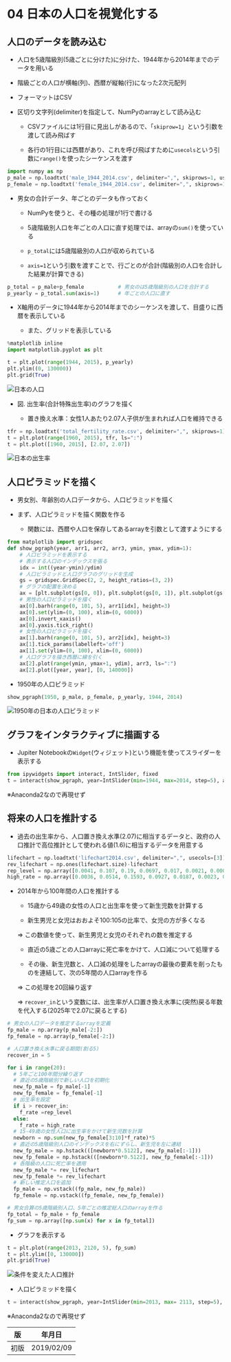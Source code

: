 04 日本の人口を視覚化する
======================

## 人口のデータを読み込む

* 人口を5歳階級別(5歳ごとに分けた)に分けた、1944年から2014年までのデータを用いる

* 階級ごとの人口が横軸(列)、西暦が縦軸(行)になった2次元配列

* フォーマットはCSV

* 区切り文字列(delimiter)を指定して、NumPyのarrayとして読み込む

  * CSVファイルには1行目に見出しがあるので、「`skiprow=1`」という引数を渡して読み飛ばす

  * 各行の1行目には西暦があり、これを呼び飛ばすために`usecols`という引数に`range()`を使ったシーケンスを渡す

```python
import numpy as np
p_male = np.loadtxt('male_1944_2014.csv', delimiter=",", skiprows=1, usecols=range(1, 22))
p_female = np.loadtxt('female_1944_2014.csv', delimiter=",", skiprows=1, usecols=range(1, 22))
```

* 男女の合計データ、年ごとのデータも作っておく

  * NumPyを使うと、その種の処理が1行で書ける

  * 5歳階級別人口を年ごとの人口に直す処理では、arrayの`sum()`を使っている

  * `p_total`には5歳階級別の人口が収められている

  * `axis=1`という引数を渡すことで、行ごとのが合計(階級別の人口を合計した結果が計算できる)

```python
p_total = p_male+p_female           # 男女のは5歳階級別の人口を合計する
p_yearly = p_total.sum(axis=1)      # 年ごとの人口に直す
```

* X軸用のデータに1944年から2014年までのシーケンスを渡して、目盛りに西暦を表示している

  * また、グリッドを表示している

```python
%matplotlib inline
import matplotlib.pyplot as plt

t = plt.plot(range(1944, 2015), p_yearly)
plt.ylim((0, 130000))
plt.grid(True)
```

![日本の人口](./images/日本の人口.png)

* 図. 出生率(合計特殊出生率)のグラフを描く

  * 置き換え水準：女性1人あたり2.07人子供が生まれれば人口を維持できる

```python
tfr = np.loadtxt('total_fertility_rate.csv', delimiter=",", skiprows=1)
t = plt.plot(range(1960, 2015), tfr, ls=":")
t = plt.plot([1960, 2015], [2.07, 2.07])
```

![日本の出生率](./images/日本の出生率.png)



## 人口ピラミッドを描く

* 男女別、年齢別の人口データから、人口ピラミッドを描く

* まず、人口ピラミッドを描く関数を作る

  * 関数には、西暦や人口を保存してあるarrayを引数として渡すようにする

```python
from matplotlib import gridspec
def show_pgraph(year, arr1, arr2, arr3, ymin, ymax, ydim=1):
    # 人口ピラミッドを表示する
    # 表示する人口のインデックスを張る
    idx = int((year-ymin)/ydim)
    # 人口ピラミッドと人口グラフのグリッドを生成
    gs = gridspec.GridSpec(2, 2, height_ratios=(3, 2))
    # グラフの配置を決める
    ax = [plt.subplot(gs[0, 0]), plt.subplot(gs[0, 1]), plt.subplot(gs[1, :])]
    # 男性の人口ピラミッドを描く
    ax[0].barh(range(0, 101, 5), arr1[idx], height=3)
    ax[0].set(ylim=(0, 100), xlim=(0, 6000))
    ax[0].invert_xaxis()
    ax[0].yaxis.tick_right()
    # 女性の人口ピラミッドを描く
    ax[1].barh(range(0, 101, 5), arr2[idx], height=3)
    ax[1].tick_params(labelleft='off')
    ax[1].set(ylim=(0, 100), xlim=(0, 6000))
    # 人口グラフを描き西暦に線を引く
    ax[2].plot(range(ymin, ymax+1, ydim), arr3, ls=":")
    ax[2].plot([year, year], [0, 140000])
```

* 1950年の人口ピラミッド

```python
show_pgraph(1950, p_male, p_female, p_yearly, 1944, 2014)
```

![1950年の日本の人口ピラミッド](./images/1950年の日本の人口ピラミッド.png)



## グラフをインタラクティブに描画する

* Jupiter Notebookの`Widget`(ウィジェット)という機能を使ってスライダーを表示する

```python
from ipywidgets import interact, IntSlider, fixed
t = interact(show_pgraph, year=IntSlider(min=1944, max=2014, step=5), arr1=fixed(p_male), arr2=fixed(p_female), arr3=fixed(p_yearly), ymin=fixed(1944), ymax=fixed(2014), ydim=fixed(1))
```

※Anaconda2なので再現せず



## 将来の人口を推計する

* 過去の出生率から、人口置き換え水準(2.07)に相当するデータと、政府の人口推計で高位推計として使われる値(1.6)に相当するデータを用意する

```python
lifechart = np.loadtxt('lifechart2014.csv', delimiter=",", usecols=[3])
rev_lifechart = np.ones(lifechart.size)-lifechart
rep_level = np.array([0.0041, 0.107, 0.19, 0.0697, 0.017, 0.0021, 0.0001])
high_rate = np.array([0.0036, 0.0514, 0.1593, 0.0927, 0.0187, 0.0023, 0.0001])
```

* 2014年から100年間の人口を推計する

  * 15歳から49歳の女性の人口と出生率を使って新生児数を計算する

  * 新生男児と女児はおおよそ100:105の比率で、女児の方が多くなる

  => この数値を使って、新生男児と女児のそれぞれの数を推定する

  * 直近の5歳ごとの人口arrayに死亡率をかけて、人口減について処理する

  * その後、新生児数と、人口減の処理をしたarrayの最後の要素を削ったものを連結して、次の5年間の人口arrayを作る

  => この処理を20回繰り返す

  => `recover_in`という変数には、出生率が人口置き換え水準に(突然)戻る年数を代入する(2025年で2.07に戻るとする)

```python
# 男女の人口データを推定するarrayを定義
fp_male = np.array(p_male[-2:])
fp_female = np.array(p_female[-2:])

# 人口置き換え水準に戻る期間(割る5)
recover_in = 5

for i in range(20):
  # 5年ごと100年間分繰り返す
  # 直近の5歳階級別で新しい人口を初期化
  new_fp_male = fp_male[-1]
  new_fp_female = fp_female[-1]
  # 出生率を設定
  if i > recover_in:
    f_rate =rep_level
  else:
    f_rate = high_rate
  # 15-49歳の女性人口に出生率をかけて新生児数を計算
  newborn = np.sum(new_fp_female[3:10]*f_rate)*5
  # 直近の5歳階級別人口のインデックスを右にずらし、新生児を左に連結
  new_fp_male = np.hstack(([newborn*0.5122], new_fp_male[:-1]))
  new_fp_female = np.hstack(([newborn*0.5122], new_fp_female[:-1]))
  # 各階級の人口に死亡率を適用
  new_fp_male *= rev_lifechart
  new_fp_female *= rev_lifechart
  # 新しい推定人口を追加
  fp_male = np.vstack((fp_male, new_fp_male))
  fp_female = np.vstack((fp_female, new_fp_female))

# 男女合算の5歳階級別人口、5年ごとの推定総人口のarrayを作る
fp_total = fp_male + fp_female
fp_sum = np.array([np.sum(x) for x in fp_total])
```

* グラフを表示する

```python
t = plt.plot(range(2013, 2120, 5), fp_sum)
t = plt.ylim([0, 130000])
plt.grid(True)
```

![条件を変えた人口推計](./images/条件を変えた人口推計.png)

* 人口ピラミッドを描く

```python
t = interact(show_pgraph, year=IntSlider(min=2013, max= 2113, step=5), arr1=fixed(p_male), arr2=fixed(p_female), arr3=fixed(p_yearly), ymin=fixed(2013), ymax=fixed(2120), ydim=fixed(5))
```

※Anaconda2なので再現せず



| 版 |  年月日   |
|---|----------|
|初版|2019/02/09|
